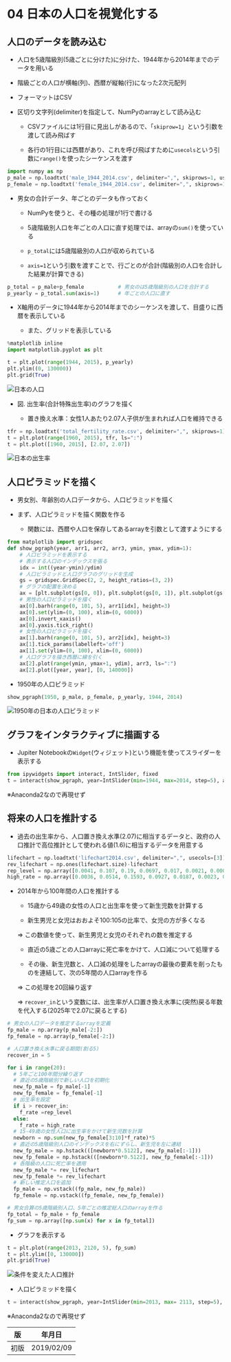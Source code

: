 04 日本の人口を視覚化する
======================

## 人口のデータを読み込む

* 人口を5歳階級別(5歳ごとに分けた)に分けた、1944年から2014年までのデータを用いる

* 階級ごとの人口が横軸(列)、西暦が縦軸(行)になった2次元配列

* フォーマットはCSV

* 区切り文字列(delimiter)を指定して、NumPyのarrayとして読み込む

  * CSVファイルには1行目に見出しがあるので、「`skiprow=1`」という引数を渡して読み飛ばす

  * 各行の1行目には西暦があり、これを呼び飛ばすために`usecols`という引数に`range()`を使ったシーケンスを渡す

```python
import numpy as np
p_male = np.loadtxt('male_1944_2014.csv', delimiter=",", skiprows=1, usecols=range(1, 22))
p_female = np.loadtxt('female_1944_2014.csv', delimiter=",", skiprows=1, usecols=range(1, 22))
```

* 男女の合計データ、年ごとのデータも作っておく

  * NumPyを使うと、その種の処理が1行で書ける

  * 5歳階級別人口を年ごとの人口に直す処理では、arrayの`sum()`を使っている

  * `p_total`には5歳階級別の人口が収められている

  * `axis=1`という引数を渡すことで、行ごとのが合計(階級別の人口を合計した結果が計算できる)

```python
p_total = p_male+p_female           # 男女のは5歳階級別の人口を合計する
p_yearly = p_total.sum(axis=1)      # 年ごとの人口に直す
```

* X軸用のデータに1944年から2014年までのシーケンスを渡して、目盛りに西暦を表示している

  * また、グリッドを表示している

```python
%matplotlib inline
import matplotlib.pyplot as plt

t = plt.plot(range(1944, 2015), p_yearly)
plt.ylim((0, 130000))
plt.grid(True)
```

![日本の人口](./images/日本の人口.png)

* 図. 出生率(合計特殊出生率)のグラフを描く

  * 置き換え水準：女性1人あたり2.07人子供が生まれれば人口を維持できる

```python
tfr = np.loadtxt('total_fertility_rate.csv', delimiter=",", skiprows=1)
t = plt.plot(range(1960, 2015), tfr, ls=":")
t = plt.plot([1960, 2015], [2.07, 2.07])
```

![日本の出生率](./images/日本の出生率.png)



## 人口ピラミッドを描く

* 男女別、年齢別の人口データから、人口ピラミッドを描く

* まず、人口ピラミッドを描く関数を作る

  * 関数には、西暦や人口を保存してあるarrayを引数として渡すようにする

```python
from matplotlib import gridspec
def show_pgraph(year, arr1, arr2, arr3, ymin, ymax, ydim=1):
    # 人口ピラミッドを表示する
    # 表示する人口のインデックスを張る
    idx = int((year-ymin)/ydim)
    # 人口ピラミッドと人口グラフのグリッドを生成
    gs = gridspec.GridSpec(2, 2, height_ratios=(3, 2))
    # グラフの配置を決める
    ax = [plt.subplot(gs[0, 0]), plt.subplot(gs[0, 1]), plt.subplot(gs[1, :])]
    # 男性の人口ピラミッドを描く
    ax[0].barh(range(0, 101, 5), arr1[idx], height=3)
    ax[0].set(ylim=(0, 100), xlim=(0, 6000))
    ax[0].invert_xaxis()
    ax[0].yaxis.tick_right()
    # 女性の人口ピラミッドを描く
    ax[1].barh(range(0, 101, 5), arr2[idx], height=3)
    ax[1].tick_params(labelleft='off')
    ax[1].set(ylim=(0, 100), xlim=(0, 6000))
    # 人口グラフを描き西暦に線を引く
    ax[2].plot(range(ymin, ymax+1, ydim), arr3, ls=":")
    ax[2].plot([year, year], [0, 140000])
```

* 1950年の人口ピラミッド

```python
show_pgraph(1950, p_male, p_female, p_yearly, 1944, 2014)
```

![1950年の日本の人口ピラミッド](./images/1950年の日本の人口ピラミッド.png)



## グラフをインタラクティブに描画する

* Jupiter Notebookの`Widget`(ウィジェット)という機能を使ってスライダーを表示する

```python
from ipywidgets import interact, IntSlider, fixed
t = interact(show_pgraph, year=IntSlider(min=1944, max=2014, step=5), arr1=fixed(p_male), arr2=fixed(p_female), arr3=fixed(p_yearly), ymin=fixed(1944), ymax=fixed(2014), ydim=fixed(1))
```

※Anaconda2なので再現せず



## 将来の人口を推計する

* 過去の出生率から、人口置き換え水準(2.07)に相当するデータと、政府の人口推計で高位推計として使われる値(1.6)に相当するデータを用意する

```python
lifechart = np.loadtxt('lifechart2014.csv', delimiter=",", usecols=[3])
rev_lifechart = np.ones(lifechart.size)-lifechart
rep_level = np.array([0.0041, 0.107, 0.19, 0.0697, 0.017, 0.0021, 0.0001])
high_rate = np.array([0.0036, 0.0514, 0.1593, 0.0927, 0.0187, 0.0023, 0.0001])
```

* 2014年から100年間の人口を推計する

  * 15歳から49歳の女性の人口と出生率を使って新生児数を計算する

  * 新生男児と女児はおおよそ100:105の比率で、女児の方が多くなる

  => この数値を使って、新生男児と女児のそれぞれの数を推定する

  * 直近の5歳ごとの人口arrayに死亡率をかけて、人口減について処理する

  * その後、新生児数と、人口減の処理をしたarrayの最後の要素を削ったものを連結して、次の5年間の人口arrayを作る

  => この処理を20回繰り返す

  => `recover_in`という変数には、出生率が人口置き換え水準に(突然)戻る年数を代入する(2025年で2.07に戻るとする)

```python
# 男女の人口データを推定するarrayを定義
fp_male = np.array(p_male[-2:])
fp_female = np.array(p_female[-2:])

# 人口置き換え水準に戻る期間(割る5)
recover_in = 5

for i in range(20):
  # 5年ごと100年間分繰り返す
  # 直近の5歳階級別で新しい人口を初期化
  new_fp_male = fp_male[-1]
  new_fp_female = fp_female[-1]
  # 出生率を設定
  if i > recover_in:
    f_rate =rep_level
  else:
    f_rate = high_rate
  # 15-49歳の女性人口に出生率をかけて新生児数を計算
  newborn = np.sum(new_fp_female[3:10]*f_rate)*5
  # 直近の5歳階級別人口のインデックスを右にずらし、新生児を左に連結
  new_fp_male = np.hstack(([newborn*0.5122], new_fp_male[:-1]))
  new_fp_female = np.hstack(([newborn*0.5122], new_fp_female[:-1]))
  # 各階級の人口に死亡率を適用
  new_fp_male *= rev_lifechart
  new_fp_female *= rev_lifechart
  # 新しい推定人口を追加
  fp_male = np.vstack((fp_male, new_fp_male))
  fp_female = np.vstack((fp_female, new_fp_female))

# 男女合算の5歳階級別人口、5年ごとの推定総人口のarrayを作る
fp_total = fp_male + fp_female
fp_sum = np.array([np.sum(x) for x in fp_total])
```

* グラフを表示する

```python
t = plt.plot(range(2013, 2120, 5), fp_sum)
t = plt.ylim([0, 130000])
plt.grid(True)
```

![条件を変えた人口推計](./images/条件を変えた人口推計.png)

* 人口ピラミッドを描く

```python
t = interact(show_pgraph, year=IntSlider(min=2013, max= 2113, step=5), arr1=fixed(p_male), arr2=fixed(p_female), arr3=fixed(p_yearly), ymin=fixed(2013), ymax=fixed(2120), ydim=fixed(5))
```

※Anaconda2なので再現せず



| 版 |  年月日   |
|---|----------|
|初版|2019/02/09|
